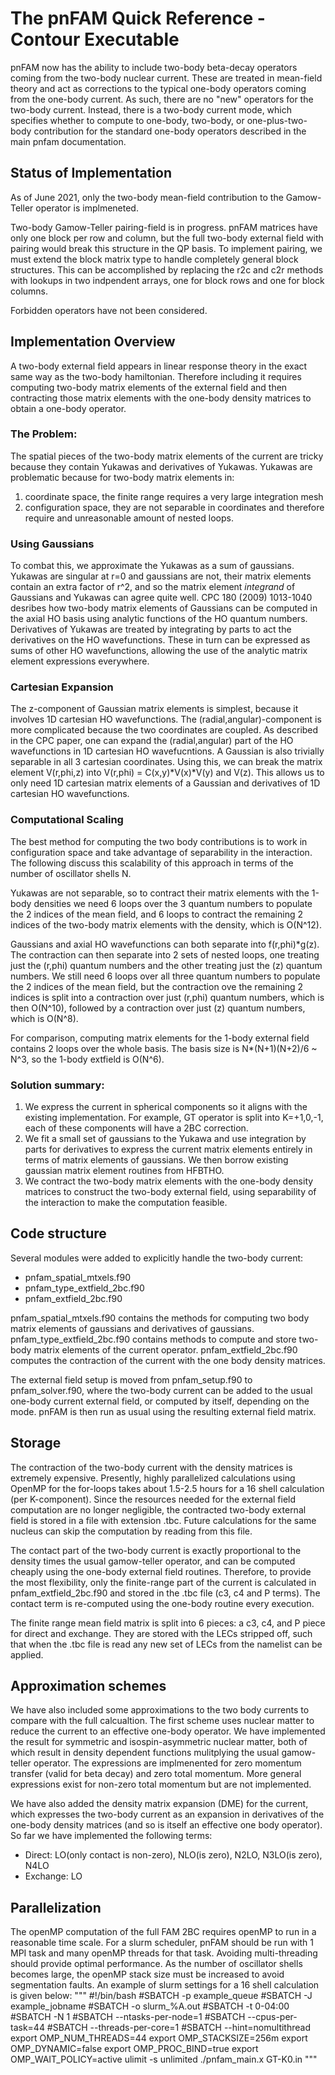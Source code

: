 The pnFAM Quick Reference - Contour Executable
=========================

pnFAM now has the ability to include two-body beta-decay operators 
coming from the two-body nuclear current. These are treated in mean-field
theory and act as corrections to the typical one-body operators coming
from the one-body current. As such, there are no "new" operators for
the two-body current. Instead, there is a two-body current mode, which
specifies whether to compute to one-body, two-body, or one-plus-two-body
contribution for the standard one-body operators described in the main
pnfam documentation.

Status of Implementation
------------------------

As of June 2021, only the two-body mean-field contribution to the
Gamow-Teller operator is implmeneted.

Two-body Gamow-Teller pairing-field is in progress. pnFAM matrices have
only one block per row and column, but the full two-body external field
with pairing would break this structure in the QP basis. To implement
pairing, we must extend the block matrix type to handle completely general
block structures. This can be accomplished by replacing the r2c and c2r
methods with lookups in two indpendent arrays, one for block rows and one
for block columns.

Forbidden operators have not been considered.

Implementation Overview
-----------------------

A two-body external field appears in linear response theory in the exact same
way as the two-body hamiltonian. Therefore including it requires computing
two-body matrix elements of the external field and then contracting those
matrix elements with the one-body density matrices to obtain a one-body operator.

### The Problem:
The spatial pieces of the two-body matrix elements of the current are tricky because
they contain Yukawas and derivatives of Yukawas. Yukawas are problematic because
for two-body matrix elements in:

1. coordinate space, the finite range requires a very large integration mesh
2. configuration space, they are not separable in coordinates and therefore require
   and unreasonable amount of nested loops.

### Using Gaussians
To combat this, we approximate the Yukawas as a sum of gaussians. Yukawas are singular at r=0
and gaussians are not, their matrix elements contain an extra factor of r^2, and so the matrix
element *integrand* of Gaussians and Yukawas can agree quite well. CPC 180 (2009) 1013-1040
desribes how two-body matrix elements of Gaussians can be computed in the axial HO basis using
analytic functions of the HO quantum numbers. Derivatives of Yukawas are treated by integrating
by parts to act the derivatives on the HO wavefunctions. These in turn can be expressed as sums
of other HO wavefunctions, allowing the use of the analytic matrix element expressions everywhere.

### Cartesian Expansion
The z-component of Gaussian matrix elements is simplest, because it involves 1D cartesian HO
wavefunctions. The (radial,angular)-component is more complicated because the two coordinates are
coupled. As described in the CPC paper, one can expand the (radial,angular) part of the HO wavefunctions
in 1D cartesian HO wavefucntions. A Gaussian is also trivially separable in all 3 cartesian coordinates.
Using this, we can break the matrix element V(r,phi,z) into V(r,phi) = C(x,y)*V(x)*V(y) and V(z).
This allows us to only need 1D cartesian matrix elements of a Gaussian and derivatives of 1D cartesian
HO wavefunctions.

### Computational Scaling
The best method for computing the two body contributions is to work in configuration space and take
advantage of separability in the interaction. The following discuss this scalability of this approach
in terms of the number of oscillator shells N.

Yukawas are not separable, so to contract their matrix elements with the 1-body densities we need
6 loops over the 3 quantum numbers to populate the 2 indices of the mean field, and 6 loops to contract
the remaining 2 indices of the two-body matrix elements with the density, which is O(N^12).

Gaussians and axial HO wavefunctions can both separate into f(r,phi)*g(z). The contraction can then
separate into 2 sets of nested loops, one treating just the (r,phi) quantum numbers and the other
treating just the (z) quantum numbers. We still need 6 loops over all three quantum numbers to populate
the 2 indices of the mean field, but the contraction ove the remaining 2 indices is split into a
contraction over just (r,phi) quantum numbers, which is then O(N^10), followed by a contraction over
just (z) quantum numbers, which is O(N^8).

For comparison, computing matrix elements for the 1-body external field contains 2 loops over the whole
basis. The basis size is N*(N+1)(N+2)/6 ~ N^3, so the 1-body extfield is O(N^6).

### Solution summary:

1. We express the current in spherical components so it aligns with the existing
   implementation. For example, GT operator is split into K=+1,0,-1, each of these components
   will have a 2BC correction.
2. We fit a small set of gaussians to the Yukawa and use integration by parts for derivatives
   to express the current matrix elements entirely in terms of matrix elements of gaussians.
   We then borrow existing gaussian matrix element routines from HFBTHO.
3. We contract the two-body matrix elements with the one-body density matrices to construct the
   two-body external field, using separability of the interaction to make the computation feasible.

Code structure
-----------------------
Several modules were added to explicitly handle the two-body current:

- pnfam_spatial_mtxels.f90
- pnfam_type_extfield_2bc.f90
- pnfam_extfield_2bc.f90

pnfam_spatial_mtxels.f90 contains the methods for computing two body matrix elements
of gaussians and derivatives of gaussians. pnfam_type_extfield_2bc.f90 contains methods
to compute and store two-body matrix elements of the current operator. pnfam_extfield_2bc.f90
computes the contraction of the current with the one body density matrices.

The external field setup is moved from pnfam_setup.f90 to pnfam_solver.f90, where the two-body
current can be added to the usual one-body current external field, or computed by itself, depending
on the mode. pnFAM is then run as usual using the resulting external field matrix.

Storage
------------------------
The contraction of the two-body current with the density matrices is extremely expensive.
Presently, highly parallelized calculations using OpenMP for the for-loops takes about
1.5-2.5 hours for a 16 shell calculation (per K-component). Since the resources needed for
the external field computation are no longer negligible, the contracted two-body external field
is stored in a file with extension .tbc. Future calculations for the same nucleus can skip the
computation by reading from this file.

The contact part of the two-body current is exactly proportional to the density times the usual
gamow-teller operator, and can be computed cheaply using the one-body external field routines.
Therefore, to provide the most flexibility, only the finite-range part of the current is calculated
in pnfam_extfield_2bc.f90 and stored in the .tbc file (c3, c4 and P terms). The contact term is 
re-computed using the one-body routine every execution.

The finite range mean field matrix is split into 6 pieces: a c3, c4, and P piece for direct
and exchange. They are stored with the LECs stripped off, such that when the .tbc file is read
any new set of LECs from the namelist can be applied.

Approximation schemes
-----------------------
We have also included some approximations to the two body currents to compare with the full
calcualtion. The first scheme uses nuclear matter to reduce the current to an effective one-body
operator. We have implemented the result for symmetric and isospin-asymmetric nuclear matter, both
of which result in density dependent functions mulitplying the usual gamow-teller operator. The
expressions are implmenented for zero momentum transfer (valid for beta decay) and zero total
momentum. More general expressions exist for non-zero total momentum but are not implemented.

We have also added the density matrix expansion (DME) for the current, which expresses
the two-body current as an expansion in derivatives of the one-body density matrices (and so is
itself an effective one body operator). So far we have implemented the following terms:

- Direct: LO(only contact is non-zero), NLO(is zero), N2LO, N3LO(is zero), N4LO
- Exchange: LO

Parallelization
-----------------------
The openMP computation of the full FAM 2BC requires openMP to run in a reasonable time scale.
For a slurm scheduler, pnFAM should be run with 1 MPI task and many openMP threads for that task.
Avoiding multi-threading should provide optimal performance. As the number of oscillator shells
becomes large, the openMP stack size must be increased to avoid segmentation faults. An example
of slurm settings for a 16 shell calculation is given below:
"""
#!/bin/bash
#SBATCH -p example_queue
#SBATCH -J example_jobname
#SBATCH -o slurm_%A.out
#SBATCH -t 0-04:00
#SBATCH -N 1
#SBATCH --ntasks-per-node=1
#SBATCH --cpus-per-task=44
#SBATCH --threads-per-core=1
#SBATCH --hint=nomultithread
export OMP_NUM_THREADS=44
export OMP_STACKSIZE=256m
export OMP_DYNAMIC=false
export OMP_PROC_BIND=true
export OMP_WAIT_POLICY=active
ulimit -s unlimited
./pnfam_main.x GT-K0.in
"""
